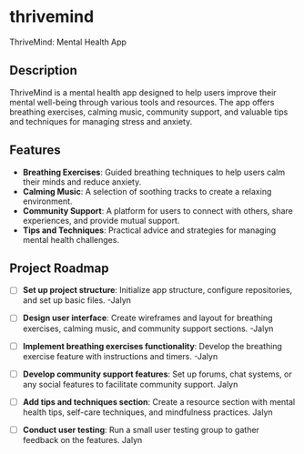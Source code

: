# thrivemind
ThriveMind: Mental Health App
## Description
ThriveMind is a mental health app designed to help users improve their mental well-being through various tools and resources. The app offers breathing exercises, calming music, community support, and valuable tips and techniques for managing stress and anxiety.

## Features
- **Breathing Exercises**: Guided breathing techniques to help users calm their minds and reduce anxiety.
- **Calming Music**: A selection of soothing tracks to create a relaxing environment.
- **Community Support**: A platform for users to connect with others, share experiences, and provide mutual support.
- **Tips and Techniques**: Practical advice and strategies for managing mental health challenges.
  
## Project Roadmap



- [ ] **Set up project structure**: Initialize app structure, configure repositories, and set up basic files. -Jalyn
- [ ] **Design user interface**: Create wireframes and layout for breathing exercises, calming music, and community support sections. -Jalyn
- [ ] **Implement breathing exercises functionality**: Develop the breathing exercise feature with instructions and timers. -Jalyn
      



- [ ] **Develop community support features**: Set up forums, chat systems, or any social features to facilitate community support. Jalyn
- [ ] **Add tips and techniques section**: Create a resource section with mental health tips, self-care techniques, and mindfulness practices. Jalyn
- [ ] **Conduct user testing**: Run a small user testing group to gather feedback on the features. Jalyn

